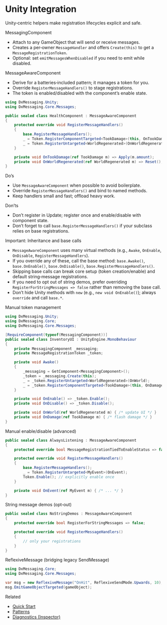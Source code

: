 # Unity Integration

Unity‑centric helpers make registration lifecycles explicit and safe.

MessagingComponent

- Attach to any GameObject that will send or receive messages.
- Creates a per‑owner `MessageHandler` and offers `Create(this)` to get a `MessageRegistrationToken`.
- Optional: set `emitMessagesWhenDisabled` if you need to emit while disabled.

MessageAwareComponent

- Derive for a batteries‑included pattern; it manages a token for you.
- Override `RegisterMessageHandlers()` to stage registrations.
- The token is enabled/disabled with the component’s enable state.

```csharp
using DxMessaging.Unity;
using DxMessaging.Core.Messages;

public sealed class HealthComponent : MessageAwareComponent
{
    protected override void RegisterMessageHandlers()
    {
        base.RegisterMessageHandlers();
        _ = Token.RegisterComponentTargeted<TookDamage>(this, OnTookDamage);
        _ = Token.RegisterUntargeted<WorldRegenerated>(OnWorldRegenerated);
    }

    private void OnTookDamage(ref TookDamage m) => Apply(m.amount);
    private void OnWorldRegenerated(ref WorldRegenerated m) => Reset();
}
```

Do’s

- Use `MessageAwareComponent` when possible to avoid boilerplate.
- Override `RegisterMessageHandlers()` and bind to named methods.
- Keep handlers small and fast; offload heavy work.

Don’ts

- Don’t register in Update; register once and enable/disable with component state.
- Don’t forget to call `base.RegisterMessageHandlers()` if your subclass relies on base registrations.

Important: Inheritance and base calls

- `MessageAwareComponent` uses many virtual methods (e.g., `Awake`, `OnEnable`, `OnDisable`, `RegisterMessageHandlers`).
- If you override any of these, call the base method: `base.Awake()`, `base.OnEnable()`, `base.OnDisable()`, `base.RegisterMessageHandlers()`.
- Skipping base calls can break core setup (token creation/enable) and default string‑message registrations.
- If you need to opt out of string demos, prefer overriding `RegisterForStringMessages => false` rather than removing the base call.
- Don’t hide Unity methods with `new` (e.g., `new void OnEnable()`); always `override` and call `base.*`.

Manual token management

```csharp
using DxMessaging.Unity;
using DxMessaging.Core;
using DxMessaging.Core.Messages;

[RequireComponent(typeof(MessagingComponent))]
public sealed class InventoryUI : UnityEngine.MonoBehaviour
{
    private MessagingComponent _messaging;
    private MessageRegistrationToken _token;

    private void Awake()
    {
        _messaging = GetComponent<MessagingComponent>();
        _token = _messaging.Create(this);
        _ = _token.RegisterUntargeted<WorldRegenerated>(OnWorld);
        _ = _token.RegisterComponentTargeted<TookDamage>(this, OnDamage);
    }

    private void OnEnable() => _token.Enable();
    private void OnDisable() => _token.Disable();

    private void OnWorld(ref WorldRegenerated m) { /* update UI */ }
    private void OnDamage(ref TookDamage m) { /* flash damage */ }
}
```

Manual enable/disable (advanced)

```csharp
public sealed class AlwaysListening : MessageAwareComponent
{
    protected override bool MessageRegistrationTiedToEnableStatus => false; // keep token enabled

    protected override void RegisterMessageHandlers()
    {
        base.RegisterMessageHandlers();
        _ = Token.RegisterUntargeted<MyEvent>(OnEvent);
        Token.Enable(); // explicitly enable once
    }

    private void OnEvent(ref MyEvent m) { /* ... */ }
}
```

String message demos (opt‑out)

```csharp
public sealed class NoStringDemos : MessageAwareComponent
{
    protected override bool RegisterForStringMessages => false;

    protected override void RegisterMessageHandlers()
    {
        // only your registrations
    }
}
```

ReflexiveMessage (bridging legacy SendMessage)

```csharp
using DxMessaging.Core;
using DxMessaging.Core.Messages;

var msg = new ReflexiveMessage("OnHit", ReflexiveSendMode.Upwards, 10);
msg.EmitGameObjectTargeted(gameObject);
```

Related

- [Quick Start](Docs/QuickStart.md)
- [Patterns](Docs/Patterns.md)
- [Diagnostics (Inspector)](Docs/Diagnostics.md)

